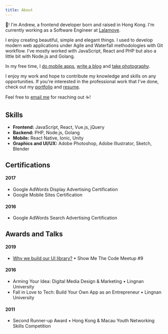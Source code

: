 ```yaml
---
title: About
---
```


👋! I'm Andrew, a frontend developer born and raised in Hong Kong. I'm currently working as a Software Engineer at [Lalamove](https://github.com/lalamove). 

I enjoy creating beautiful, simple and elegant things. I used to develop modern web applications under Agile and Waterfall methodologies with Git workflow. I’ve mostly worked with JavaScript, React and PHP but also a little bit with Node.js and Golang. 

In my free time, I [do mobile apps](https://itunes.apple.com/us/developer/man-chun-mok/id1350308720), [write a blog](https://medium.com/@andrewmmc) and [take photography](https://vsco.co/andrewmmc).

I enjoy my work and hope to contribute my knowledge and skills on any opportunities. If you're interested in the professional work that I've done, check out my [portfolio](https://andrewmmc.com) and [resume](https://www.linkedin.com/in/andrewmmc).

Feel free to [email me](https://andrewmmc.com/contact) for reaching out ☕!

## Skills
* **Frontend:** JavaScript, React, Vue.js, jQuery
* **Backend:** PHP, Node.js, Golang
* **Mobile:** React Native, Ionic, Unity
* **Graphics and UI/UX:** Adobe Photoshop, Adobe Illustrator, Sketch, Blender

## Certifications
#### 2017
* Google AdWords Display Advertising Certification
* Google Mobile Sites Certification

#### 2016
* Google AdWords Search Advertising Certification

## Awards and Talks
#### 2019
* [Why we build our UI library?](https://github.com/andrewmmc/share/blob/master/20190301-ui-library/README.md) • Show Me The Code Meetup #9

#### 2016
* Arming Your Idea: Digital Media Design & Marketing • Lingnan University
* Fall in Love to Tech: Build Your Own App as an Entrepreneur • Lingnan University

#### 2011
* Second Runner-up Award • Hong Kong & Macau Youth Networking Skills Competition
